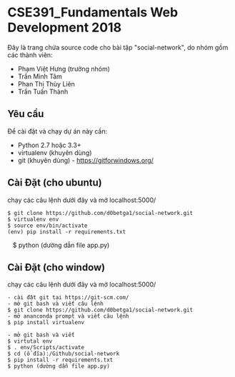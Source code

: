 
CSE391_Fundamentals Web Development 2018
=================================


Đây là trang chứa source code cho bài tập "social-network", do nhóm gồm các thành viên: <br> 
- Phạm Việt Hưng (trưởng nhóm) <br>
- Trần Minh Tâm <br>
- Phan Thị Thùy Liên <br>
- Trần Tuấn Thành


Yêu cầu
-------

Để cài đặt và chạy dự án này cần:

- Python 2.7 hoặc 3.3+
- virtualenv (khuyên dùng)
- git (khuyên dùng) - https://gitforwindows.org/

Cài Đặt (cho ubuntu)
--------------------

chạy các câu lệnh dưới đây và mở localhost:5000/

    $ git clone https://github.com/d0betga1/social-network.git
    $ virtualenv env
    $ source env/bin/activate
    (env) pip install -r requirements.txt
    $ python (dường dẫn file app.py)


Cài Đặt (cho window)
-------------------

chạy các câu lệnh dưới đây và mở localhost:5000/

    - cài đặt git tại https://git-scm.com/
    - mở git bash và viết câu lệnh
    $ git clone https://github.com/d0betga1/social-network.git
    - mở ananconda prompt và viết câu lệnh
    $ pip install virtualenv

    - mở git bash và viết 
    $ virtutal env
    $ . env/Scripts/activate
    $ cd (ổ đĩa):/Github/social-network
    $ pip install -r requirements.txt
    $ python (dường dẫn file app.py)
